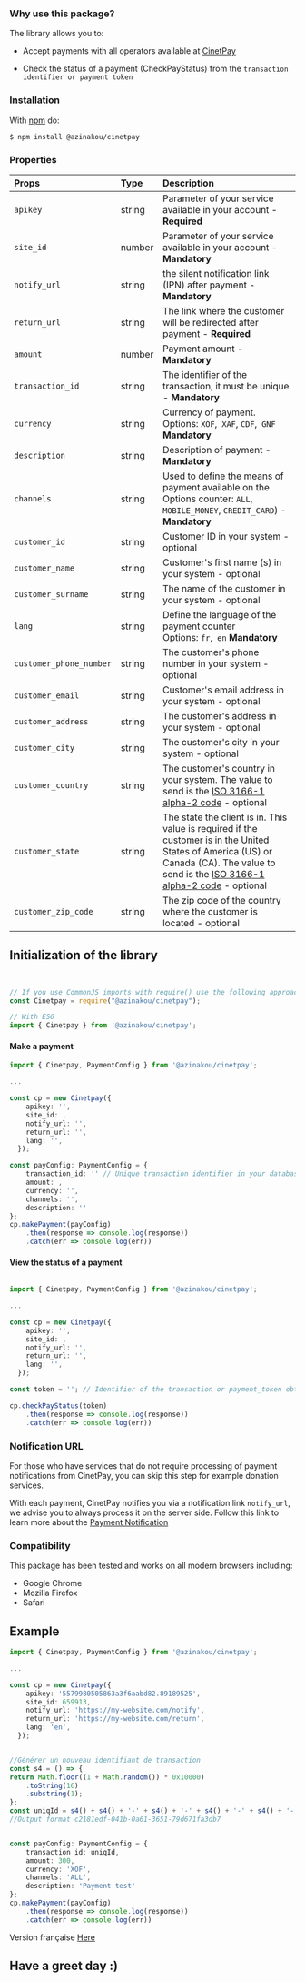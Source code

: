 ### Why use this package?
The library allows you to:

* Accept payments with all operators available at [CinetPay](https://cinetpay.com)

* Check the status of a payment (CheckPayStatus) from the `transaction identifier or payment token`

### Installation

With [npm](http://npmjs.org) do:

    $ npm install @azinakou/cinetpay

### Properties

| Props        | Type           | Description  |
| :------------- |:-------------| :-----|
| `apikey` | string | Parameter of your service available in your account - <strong> Required </strong> |
| `site_id` | number | Parameter of your service available in your account - <strong> Mandatory </strong> |
| `notify_url` | string | the silent notification link (IPN) after payment - <strong> Mandatory </strong> |
| `return_url` | string | The link where the customer will be redirected after payment - <strong> Required </strong> |
| `amount` | number | Payment amount - <strong> Mandatory </strong> |
| `transaction_id` | string | The identifier of the transaction, it must be unique - <strong> Mandatory </strong> |
| `currency` | string | Currency of payment. <br> Options: `XOF`,` XAF`, `CDF`,` GNF` <strong> Mandatory </strong> |
| `description` | string | Description of payment - <strong> Mandatory </strong> |
| `channels` | string | Used to define the means of payment available on the <br> Options counter: `ALL`,` MOBILE_MONEY`, `CREDIT_CARD`) - <strong> Mandatory </strong> |
| `customer_id` | string | Customer ID in your system - optional |
| `customer_name` | string | Customer's first name (s) in your system - optional |
| `customer_surname` | string | The name of the customer in your system - optional |
| `lang` | string | Define the language of the payment counter <br> Options: `fr`,` en` <strong> Mandatory </strong> |
| `customer_phone_number` | string | The customer's phone number in your system - optional |
| `customer_email` | string | Customer's email address in your system - optional |
| `customer_address` | string | The customer's address in your system - optional |
| `customer_city` | string | The customer's city in your system - optional |
| `customer_country` | string | The customer's country in your system. The value to send is the [ISO 3166-1 alpha-2 code](https://www.atlas-monde.net/codes-iso/) - optional |
| `customer_state` | string | The state the client is in. This value is required if the customer is in the United States of America (US) or Canada (CA). The value to send is the [ISO 3166-1 alpha-2 code](https://www.atlas-monde.net/codes-iso/) - optional |
| `customer_zip_code` | string | The zip code of the country where the customer is located - optional |

## Initialization of the library

```typescript


// If you use CommonJS imports with require() use the following approach:
const Cinetpay = require("@azinakou/cinetpay");

// With ES6
import { Cinetpay } from '@azinakou/cinetpay';
```
#### Make a payment

```typescript
import { Cinetpay, PaymentConfig } from '@azinakou/cinetpay';

...

const cp = new Cinetpay({
    apikey: '',
    site_id: ,
    notify_url: '',
    return_url: '',
    lang: '',
  });

const payConfig: PaymentConfig = {
    transaction_id: '' // Unique transaction identifier in your database,
    amount: ,
    currency: '',
    channels: '',
    description: ''
};
cp.makePayment(payConfig)
    .then(response => console.log(response))
    .catch(err => console.log(err))
```


#### View the status of a payment
```typescript

import { Cinetpay, PaymentConfig } from '@azinakou/cinetpay';

...

const cp = new Cinetpay({
    apikey: '',
    site_id: ,
    notify_url: '',
    return_url: '',
    lang: '',
  });

const token = ''; // Identifier of the transaction or payment_token obtained when initializing the payment

cp.checkPayStatus(token)
    .then(response => console.log(response))
    .catch(err => console.log(err))
```

### Notification URL
For those who have services that do not require processing of payment notifications from CinetPay, you can skip this step for example donation services.

With each payment, CinetPay notifies you via a notification link `notify_url`, we advise you to always process it on the server side. Follow this link to learn more about the [Payment Notification](https://github.com/cinetpay/seamlessIntegration#etape-1--pr%C3%A9parer-la-page-de-notification)

### Compatibility
This package has been tested and works on all modern browsers including:

* Google Chrome
* Mozilla Firefox
* Safari

## Example

```typescript
import { Cinetpay, PaymentConfig } from '@azinakou/cinetpay';

...

const cp = new Cinetpay({
    apikey: '5579980505863a3f6aabd82.89189525',
    site_id: 659913,
    notify_url: 'https://my-website.com/notify',
    return_url: 'https://my-website.com/return',
    lang: 'en',
  });


//Générer un nouveau identifiant de transaction
const s4 = () => {
return Math.floor((1 + Math.random()) * 0x10000)
    .toString(16)
    .substring(1);
};
const uniqId = s4() + s4() + '-' + s4() + '-' + s4() + '-' + s4() + '-' + s4() + s4() + s4();
//Output format c2181edf-041b-0a61-3651-79d671fa3db7


const payConfig: PaymentConfig = {
    transaction_id: uniqId,
    amount: 300,
    currency: 'XOF',
    channels: 'ALL',
    description: 'Payment test'
};
cp.makePayment(payConfig)
    .then(response => console.log(response))
    .catch(err => console.log(err))
```

Version française [Here](README.md)

## Have a greet day :)